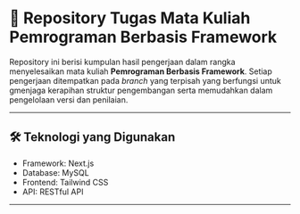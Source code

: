 # 📘 Repository Tugas Mata Kuliah Pemrograman Berbasis Framework

Repository ini berisi kumpulan hasil pengerjaan dalam rangka menyelesaikan mata kuliah **Pemrograman Berbasis Framework**. Setiap pengerjaan ditempatkan pada _branch_ yang terpisah yang berfungsi untuk gmenjaga kerapihan struktur pengembangan serta memudahkan dalam pengelolaan versi dan penilaian.

---

## 🛠️ Teknologi yang Digunakan

- Framework:  Next.js
- Database: MySQL
- Frontend: Tailwind CSS
- API: RESTful API

---
